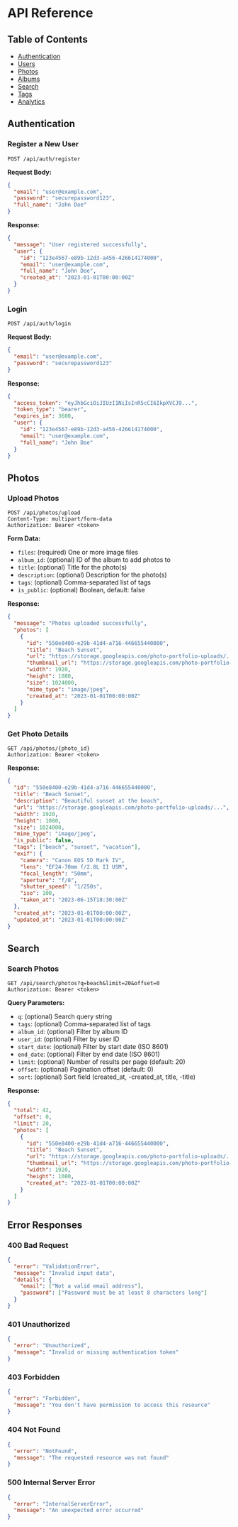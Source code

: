 # API Reference

## Table of Contents

- [Authentication](#authentication)
- [Users](#users)
- [Photos](#photos)
- [Albums](#albums)
- [Search](#search)
- [Tags](#tags)
- [Analytics](#analytics)

## Authentication

### Register a New User

```http
POST /api/auth/register
```

**Request Body:**

```json
{
  "email": "user@example.com",
  "password": "securepassword123",
  "full_name": "John Doe"
}
```

**Response:**

```json
{
  "message": "User registered successfully",
  "user": {
    "id": "123e4567-e89b-12d3-a456-426614174000",
    "email": "user@example.com",
    "full_name": "John Doe",
    "created_at": "2023-01-01T00:00:00Z"
  }
}
```

### Login

```http
POST /api/auth/login
```

**Request Body:**

```json
{
  "email": "user@example.com",
  "password": "securepassword123"
}
```

**Response:**

```json
{
  "access_token": "eyJhbGciOiJIUzI1NiIsInR5cCI6IkpXVCJ9...",
  "token_type": "bearer",
  "expires_in": 3600,
  "user": {
    "id": "123e4567-e89b-12d3-a456-426614174000",
    "email": "user@example.com",
    "full_name": "John Doe"
  }
}
```

## Photos

### Upload Photos

```http
POST /api/photos/upload
Content-Type: multipart/form-data
Authorization: Bearer <token>
```

**Form Data:**

- `files`: (required) One or more image files
- `album_id`: (optional) ID of the album to add photos to
- `title`: (optional) Title for the photo(s)
- `description`: (optional) Description for the photo(s)
- `tags`: (optional) Comma-separated list of tags
- `is_public`: (optional) Boolean, default: false

**Response:**

```json
{
  "message": "Photos uploaded successfully",
  "photos": [
    {
      "id": "550e8400-e29b-41d4-a716-446655440000",
      "title": "Beach Sunset",
      "url": "https://storage.googleapis.com/photo-portfolio-uploads/...",
      "thumbnail_url": "https://storage.googleapis.com/photo-portfolio-uploads/...",
      "width": 1920,
      "height": 1080,
      "size": 1024000,
      "mime_type": "image/jpeg",
      "created_at": "2023-01-01T00:00:00Z"
    }
  ]
}
```

### Get Photo Details

```http
GET /api/photos/{photo_id}
Authorization: Bearer <token>
```

**Response:**

```json
{
  "id": "550e8400-e29b-41d4-a716-446655440000",
  "title": "Beach Sunset",
  "description": "Beautiful sunset at the beach",
  "url": "https://storage.googleapis.com/photo-portfolio-uploads/...",
  "width": 1920,
  "height": 1080,
  "size": 1024000,
  "mime_type": "image/jpeg",
  "is_public": false,
  "tags": ["beach", "sunset", "vacation"],
  "exif": {
    "camera": "Canon EOS 5D Mark IV",
    "lens": "EF24-70mm f/2.8L II USM",
    "focal_length": "50mm",
    "aperture": "f/8",
    "shutter_speed": "1/250s",
    "iso": 100,
    "taken_at": "2023-06-15T18:30:00Z"
  },
  "created_at": "2023-01-01T00:00:00Z",
  "updated_at": "2023-01-01T00:00:00Z"
}
```

## Search

### Search Photos

```http
GET /api/search/photos?q=beach&limit=20&offset=0
Authorization: Bearer <token>
```

**Query Parameters:**

- `q`: (optional) Search query string
- `tags`: (optional) Comma-separated list of tags
- `album_id`: (optional) Filter by album ID
- `user_id`: (optional) Filter by user ID
- `start_date`: (optional) Filter by start date (ISO 8601)
- `end_date`: (optional) Filter by end date (ISO 8601)
- `limit`: (optional) Number of results per page (default: 20)
- `offset`: (optional) Pagination offset (default: 0)
- `sort`: (optional) Sort field (created_at, -created_at, title, -title)

**Response:**

```json
{
  "total": 42,
  "offset": 0,
  "limit": 20,
  "photos": [
    {
      "id": "550e8400-e29b-41d4-a716-446655440000",
      "title": "Beach Sunset",
      "url": "https://storage.googleapis.com/photo-portfolio-uploads/...",
      "thumbnail_url": "https://storage.googleapis.com/photo-portfolio-uploads/...",
      "width": 1920,
      "height": 1080,
      "created_at": "2023-01-01T00:00:00Z"
    }
  ]
}
```

## Error Responses

### 400 Bad Request

```json
{
  "error": "ValidationError",
  "message": "Invalid input data",
  "details": {
    "email": ["Not a valid email address"],
    "password": ["Password must be at least 8 characters long"]
  }
}
```

### 401 Unauthorized

```json
{
  "error": "Unauthorized",
  "message": "Invalid or missing authentication token"
}
```

### 403 Forbidden

```json
{
  "error": "Forbidden",
  "message": "You don't have permission to access this resource"
}
```

### 404 Not Found

```json
{
  "error": "NotFound",
  "message": "The requested resource was not found"
}
```

### 500 Internal Server Error

```json
{
  "error": "InternalServerError",
  "message": "An unexpected error occurred"
}
```
